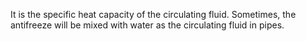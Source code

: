 It is the specific heat capacity of the circulating fluid. Sometimes, the antifreeze will be mixed with water as the circulating fluid in pipes.
